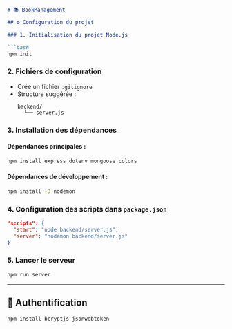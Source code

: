 ```markdown
# 📚 BookManagement

## ⚙️ Configuration du projet

### 1. Initialisation du projet Node.js

```bash
npm init
```

### 2. Fichiers de configuration

- Crée un fichier `.gitignore`
- Structure suggérée :
  ```
  backend/
    └── server.js
  ```

### 3. Installation des dépendances

#### Dépendances principales :

```bash
npm install express dotenv mongoose colors
```

#### Dépendances de développement :

```bash
npm install -D nodemon
```

### 4. Configuration des scripts dans `package.json`

```json
"scripts": {
  "start": "node backend/server.js",
  "server": "nodemon backend/server.js"
}
```

### 5. Lancer le serveur

```bash
npm run server
```

---

## 🔐 Authentification

```bash
npm install bcryptjs jsonwebtoken
```
```

